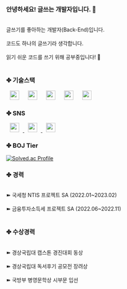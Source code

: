 ### 안녕하세요! 글쓰는 개발자입니다. 👋

<p align="left">
	<br> 글쓰기를 좋아하는 개발자(Back-End)입니다.</br>
	<br> 코드도 하나의 글쓰기라 생각합니다.</br>
	<br> 읽기 쉬운 코드를 쓰기 위해 공부중입니다! 🧐</br><br/>
</p>

### ✤ 기술스택
<div align="left">
	<img src="https://img.shields.io/badge/-JAVA-orange" 
	     style="height : 25px; margin-left : 10px; margin-right : 10px;"/>
	<img src="https://img.shields.io/badge/-Python-9cf"
	     style="height : 25px; margin-left : 10px; margin-right : 10px;"/>
	<img src="https://img.shields.io/badge/-Spring-brightgreen"
	     style="height : 25px; margin-left : 10px; margin-right : 10px;"/>
	<img src="https://img.shields.io/badge/-SpringBoot-brightgreen" 
	     style="height : 25px; margin-left : 10px; margin-right : 10px;"/>
	<img src="https://img.shields.io/badge/-JPA-blue" 
	     style="height : 25px; margin-left : 10px; margin-right : 10px;"/>
	<br/>
</div>

### ✤ SNS
<div align="left">
	<a href="https://lordofkangs.tistory.com/">
	    <img 
		src="http://img.shields.io/badge/-Tistory-orange?style=flat&logo=Tistory&link=https://lordofkangs.tistory.com/"
		style="height : 25px; margin-left : 10px; margin-right : 10px;  "/>
	</a>
	<a href="https://www.instagram.com/book_mingu/">
	    <img 
		src="http://img.shields.io/badge/-Instagram-white?style=flat&logo=Instagram&link=https://instagram.com/book_mingu/"
		style="height : 25px; margin-left : 10px; margin-right : 10px;"/>
	</a>
	<a href="https://blog.naver.com/lordofkangs">
	    <img 
		src="http://img.shields.io/badge/-NaverBlog-white?style=flat&logo=Naver&link=https://blog.naver.com/lordofkangs"
		style="height : 25px; margin-left : 10px; margin-right : 10px;"/>
	</a>
	<br/>
</div>

### ✤ BOJ Tier
[![Solved.ac Profile](http://mazassumnida.wtf/api/v2/generate_badge?boj=lordofkangs)](https://solved.ac/lordofkangs/)

### ✤ 경력
<p align="left">
	<br> ➽ 국세청 NTIS 프로젝트 SA (2022.01~2023.02)</br>
	<br> ➽ 금융투자소득세 프로젝트 SA (2022.06~2022.11)</br>
	<br/>
</p>

### ✤ 수상경력
<p align="left">
	<br> ➽ 경상국립대 캡스톤 경진대회 동상 </br>
	<br> ➽ 경상국립대 독서후기 공모전 장려상</br>
	<br> ➽ 국방부 병영문학상 시부문 입선 </br>
	<br/>
</p>






<!--
**mgKang3646/mgkang3646** is a ✨ _special_ ✨ repository because its `README.md` (this file) appears on your GitHub profile.

Here are some ideas to get you started:

- 🔭 I’m currently working on ...
- 🌱 I’m currently learning ...
- 👯 I’m looking to collaborate on ...
- 🤔 I’m looking for help with ...
- 💬 Ask me about ...
- 📫 How to reach me: ...
- 😄 Pronouns: ...
- ⚡ Fun fact: ...
-->
